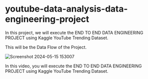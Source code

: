# youtube-data-analysis-data-engineering-project

In this project, we will execute the END TO END DATA ENGINEERING PROJECT using Kaggle YouTube Trending Dataset. 

This will be the Data Flow of the Project.

![Screenshot 2024-05-15 153007](https://github.com/ayuvgr8/youtube-data-analysis-data-engineering-project/assets/49532650/55fa2fbe-98f5-4d76-b229-175a3a636f7c)


In this video, you will execute the END TO END DATA ENGINEERING PROJECT using Kaggle YouTube Trending Dataset. 
